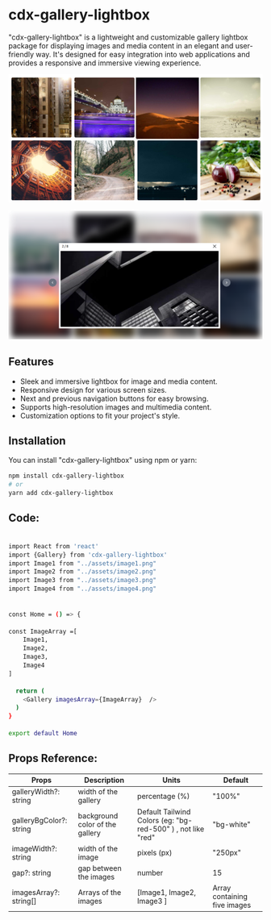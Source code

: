 # cdx-gallery-lightbox

"cdx-gallery-lightbox" is a lightweight and customizable gallery lightbox package for displaying images and media content in an elegant and user-friendly way. It's designed for easy integration into web applications and provides a responsive and immersive viewing experience.

![Alt Text](./src/assets/img1.png)

![Alt Text](./src/assets/img.png)

## Features

- Sleek and immersive lightbox for image and media content.
- Responsive design for various screen sizes.
- Next and previous navigation buttons for easy browsing.
- Supports high-resolution images and multimedia content.
- Customization options to fit your project's style.

## Installation

You can install "cdx-gallery-lightbox" using npm or yarn:

```bash
npm install cdx-gallery-lightbox
# or
yarn add cdx-gallery-lightbox
```

## Code:

```bash

import React from 'react'
import {Gallery} from 'cdx-gallery-lightbox'
import Image1 from "../assets/image1.png"
import Image2 from "../assets/image2.png"
import Image3 from "../assets/image3.png"
import Image4 from "../assets/image4.png"


const Home = () => {

const ImageArray =[
    Image1,
    Image2,
    Image3,
    Image4
]

  return (
    <Gallery imagesArray={ImageArray}  />
  )
}

export default Home

```

## Props Reference:

| Props                   | Description                     | Units                                                        | Default                      |
| ----------------------- | ------------------------------- | ------------------------------------------------------------ | ---------------------------- |
| galleryWidth?: string   | width of the gallery            | percentage (%)                                               | "100%"                       |
| galleryBgColor?: string | background color of the gallery | Default Tailwind Colors (eg: "bg-red-500" ) , not like "red" | "bg-white"                   |
| imageWidth?: string     | width of the image              | pixels (px)                                                  | "250px"                      |
| gap?: string            | gap between the images          | number                                                       | 15                           |
| imagesArray?: string[]  | Arrays of the images            | [Image1, Image2, Image3 ]                                    | Array containing five images |
